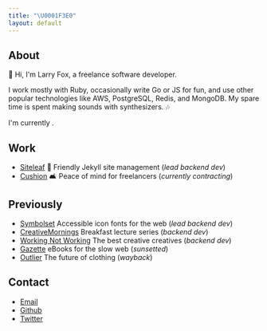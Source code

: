 ```yaml
---
title: "\U0001F3E0"
layout: default
---
```


## About

👋 Hi, I'm Larry Fox, a freelance software developer.

I work mostly with Ruby, occasionally write Go or JS for fun, and use other popular technologies like AWS, PostgreSQL, Redis, and MongoDB. My spare time is spent making sounds with synthesizers. 🎶

I'm currently <span data-availability-badge></span>.

## Work

- [Siteleaf](http://siteleaf.com) 🍃 Friendly Jekyll site management (_lead backend dev_)
- [Cushion](http://cushionapp.com) 🛋 Peace of mind for freelancers (_currently contracting_)

## Previously

- [Symbolset](http://symbolset.com) Accessible icon fonts for the web (_lead backend dev_)
- [CreativeMornings](http://creativemornings.com) Breakfast lecture series (_backend dev_)
- [Working Not Working](http://workingnotworking.com) The best creative creatives (_backend dev_)
- [Gazette](http://gazette.io) eBooks for the slow web (_sunsetted_)
- [Outlier](http://outlier.cc) The future of clothing (_wayback_)


## Contact

- [Email](mailto:l@rryfox.us)
- [Github](https://github.com/larryfox)
- [Twitter](https://twitter.com/larrythefox)
